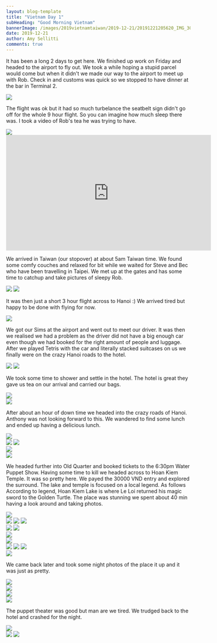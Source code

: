 ```yaml
---
layout: blog-template
title: "Vietnam Day 1"
subHeading: "Good Morning Vietnam"
bannerImage: /images/2019vietnamtaiwan/2019-12-21/20191221205620_IMG_3057.jpg_compressed.JPEG
date: 2019-12-21
author: Amy Sellitti
comments: true
---
```


It has been a long 2 days to get here. We finished up work on Friday and headed to the airport to fly out. We took a while hoping a stupid parcel would come but when it didn't we made our way to the airport to meet up with Rob. Check in and customs was quick so we stopped to have dinner at the bar in Terminal 2.

<div class="center-image"><img src="/images/2019vietnamtaiwan/2019-12-21/IMG_20191220_212844.jpg_compressed.JPEG" /></div>

The flight was ok but it had so much turbelance the seatbelt sign didn't go off for the whole 9 hour flight. So you can imagine how much sleep there was. I took a video of Rob's tea he was trying to have. 

<div class="center-image"><img src="/images/2019vietnamtaiwan/2019-12-21/IMG_20191220_223519.jpg_compressed.JPEG" /></div>
<iframe width="560" height="315" src="https://www.youtube.com/embed/WxCvoGmFYUo" frameborder="0" allow="accelerometer; autoplay; encrypted-media; gyroscope; picture-in-picture" allowfullscreen></iframe>

We arrived in Taiwan (our stopover) at about 5am Taiwan time. We found some comfy couches and relaxed for bit while we waited for Steve and Bec who have been travelling in Taipei. We met up at the gates and has some time to catchup and take pictures of sleepy Rob.

<div class="grid-2c">
  <img src="/images/2019vietnamtaiwan/2019-12-21/IMG_20191221_083452.jpg_compressed.JPEG" />
  <img src="/images/2019vietnamtaiwan/2019-12-21/IMG_20191221_091448.jpg_compressed.JPEG" />
</div>

It was then just a short 3 hour flight across to Hanoi :) We arrived tired but happy to be done with flying for now.

<div class="center-image"><img src="/images/2019vietnamtaiwan/2019-12-21/IMG_20191221_110916.jpg_compressed.JPEG" /></div>

We got our Sims at the airport and went out to meet our driver. It was then we realised we had a problem as the driver did not have a big enough car even though we had booked for the right amount of people and luggage. After we played Tetris with the car and literally stacked suitcases on us we finally were on the crazy Hanoi roads to the hotel. 

<div class="grid-2c">
  <img src="/images/2019vietnamtaiwan/2019-12-21/20191221_120007.jpg_compressed.JPEG" />
  <img src="/images/2019vietnamtaiwan/2019-12-21/20191221_120122.jpg_compressed.JPEG" />
</div>

We took some time to shower and settle in the hotel. The hotel is great they gave us tea on our arrival and carried our bags. 

<div class="center-image"><img src="/images/2019vietnamtaiwan/2019-12-21/20191221_124516.jpg_compressed.JPEG" /></div>
<div class="center-image"><img src="/images/2019vietnamtaiwan/2019-12-21/20191221_125408.jpg_compressed.JPEG" /></div>


After about an hour of down time we headed into the crazy roads of Hanoi. Anthony was not looking forward to this. We wandered to find some lunch and ended up having a delicious lunch.

<div class="center-image"><img src="/images/2019vietnamtaiwan/2019-12-21/20191221_153456.jpg_compressed.JPEG" /></div>
<div class="grid-2c">
  <img src="/images/2019vietnamtaiwan/2019-12-21/IMG_2949.jpg_compressed.JPEG" />
  <img src="/images/2019vietnamtaiwan/2019-12-21/IMG_2951.jpg_compressed.JPEG" />
</div>
<div class="center-image"><img src="/images/2019vietnamtaiwan/2019-12-21/IMG_2952.jpg_compressed.JPEG" /></div>
<div class="center-image"><img src="/images/2019vietnamtaiwan/2019-12-21/IMG_2947.jpg_compressed.JPEG" /></div>

We headed further into Old Quarter and booked tickets to the 6:30pm  Water Puppet Show. Having some time to kill we headed across to Hoan Kiem Temple. It was so pretty here. We payed the 30000 VND entry and explored the surround. The lake and temple is focused on a local legend. As follows According to legend, Hoan Kiem Lake is where Le Loi returned his magic sword to the Golden Turtle. The place was stunning we spent about 40 min having a look around and taking photos. 

<div class="center-image"><img src="/images/2019vietnamtaiwan/2019-12-21/20191221194228_IMG_2971.jpg_compressed.JPEG" /></div>
<div class="grid-3c">
  <img src="/images/2019vietnamtaiwan/2019-12-21/20191221194325_IMG_2975.jpg_compressed.JPEG" />
  <img src="/images/2019vietnamtaiwan/2019-12-21/20191221194436_IMG_2981.jpg_compressed.JPEG" />
  <img src="/images/2019vietnamtaiwan/2019-12-21/20191221195004_IMG_2997.jpg_compressed.JPEG" />
</div>
<div class="grid-2c">
  <img src="/images/2019vietnamtaiwan/2019-12-21/20191221194659_IMG_2990.jpg_compressed.JPEG" />
  <img src="/images/2019vietnamtaiwan/2019-12-21/IMG_2965.JPG_compressed.JPEG" />
</div>
<div class="center-image"><img src="/images/2019vietnamtaiwan/2019-12-21/20191221194238_IMG_2972.jpg_compressed.JPEG" /></div>
<div class="center-image"><img src="/images/2019vietnamtaiwan/2019-12-21/IMG_2977.JPG_compressed.JPEG" /></div>
<div class="grid-3c">
  <img src="/images/2019vietnamtaiwan/2019-12-21/20191221200525_IMG_3034.jpg_compressed.JPEG" />
  <img src="/images/2019vietnamtaiwan/2019-12-21/20191221200626_IMG_3035.jpg_compressed.JPEG" />
  <img src="/images/2019vietnamtaiwan/2019-12-21/IMG_3039.JPG_compressed.JPEG" />
</div>
<div class="center-image"><img src="/images/2019vietnamtaiwan/2019-12-21/IMG_3048.JPG_compressed.JPEG" /></div>

We came back later and took some night photos of the place it up and it was just as pretty.

<div class="center-image"><img src="/images/2019vietnamtaiwan/2019-12-21/IMG_3056.JPG_compressed.JPEG" /></div>
<div class="center-image"><img src="/images/2019vietnamtaiwan/2019-12-21/20191221205620_IMG_3057.jpg_compressed.JPEG" /></div>
<div class="center-image"><img src="/images/2019vietnamtaiwan/2019-12-21/IMG_3043.JPG_compressed.JPEG" /></div>
<div class="center-image"><img src="/images/2019vietnamtaiwan/2019-12-21/IMG_20191221_175912.jpg_compressed.JPEG" /></div>

The puppet theater was good but man are we tired. We trudged back to the hotel and crashed for the night.

<div class="center-image"><img src="/images/2019vietnamtaiwan/2019-12-21/20191221_182540.jpg_compressed.JPEG" /></div>
<div class="grid-2c">
  <img src="/images/2019vietnamtaiwan/2019-12-21/IMG_20191221_183405.jpg_compressed.JPEG" />
  <img src="/images/2019vietnamtaiwan/2019-12-21/IMG_20191221_182505.jpg_compressed.JPEG" />
</div>


